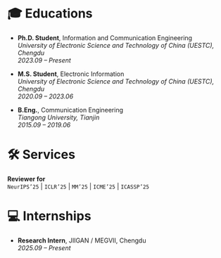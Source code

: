 # 🎓 Educations
- **Ph.D. Student**, Information and Communication Engineering  
  *University of Electronic Science and Technology of China (UESTC), Chengdu*  
  *2023.09 – Present*  

- **M.S. Student**, Electronic Information  
  *University of Electronic Science and Technology of China (UESTC), Chengdu*  
  *2020.09 – 2023.06*  

- **B.Eng.**, Communication Engineering  
  *Tiangong University, Tianjin*  
  *2015.09 – 2019.06*


# 🛠️ Services
**Reviewer for**  
`NeurIPS’25` | `ICLR’25` | `MM’25` | `ICME’25` | `ICASSP’25`


# 💻 Internships
- **Research Intern**, JIIGAN / MEGVII, Chengdu  
  *2025.09 – Present*  
